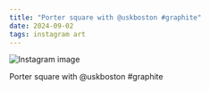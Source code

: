 ```yaml
---
title: "Porter square with @uskboston #graphite"
date: 2024-09-02
tags: instagram art
---
```


![Instagram image](/media/458082497_18453788185027594_6894743122874517533_n_17973666524765021.jpg)

Porter square with @uskboston #graphite
